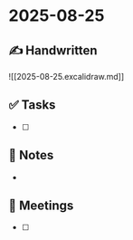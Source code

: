 # 2025-08-25

## ✍️ Handwritten
![[2025-08-25.excalidraw.md]]



## ✅ Tasks
- [ ]

## 📝 Notes
-

## 📅 Meetings
- [ ]